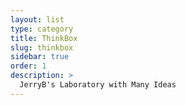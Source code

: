 ```yaml
---
layout: list
type: category
title: ThinkBox
slug: thinkbox
sidebar: true
order: 1
description: >
  JerryB's Laboratory with Many Ideas
---
```

